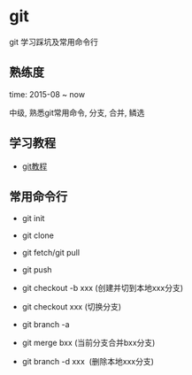 # git
git 学习踩坑及常用命令行

## 熟练度

time: 2015-08 ~ now

中级, 熟悉git常用命令, 分支, 合并, 鳞选

## 学习教程

* [git教程](https://www.liaoxuefeng.com/wiki/0013739516305929606dd18361248578c67b8067c8c017b000)

## 常用命令行

* git init

* git clone 

* git fetch/git pull

* git push

* git checkout -b xxx (创建并切到本地xxx分支)   

* git checkout xxx (切换分支)

* git branch -a

* git merge bxx (当前分支合并bxx分支)

* git branch -d xxx  (删除本地xxx分支)
